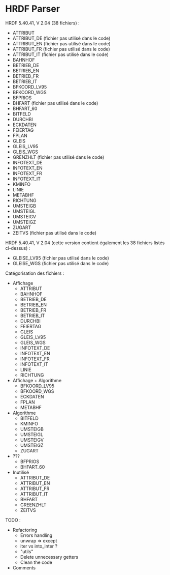 # HRDF Parser

HRDF 5.40.41, V 2.04 (38 fichiers) :
* ATTRIBUT
* ATTRIBUT_DE (fichier pas utilisé dans le code)
* ATTRIBUT_EN (fichier pas utilisé dans le code)
* ATTRIBUT_FR (fichier pas utilisé dans le code)
* ATTRIBUT_IT (fichier pas utilisé dans le code)
* BAHNHOF
* BETRIEB_DE
* BETRIEB_EN
* BETRIEB_FR
* BETRIEB_IT
* BFKOORD_LV95
* BFKOORD_WGS
* BFPRIOS
* BHFART (fichier pas utilisé dans le code)
* BHFART_60
* BITFELD
* DURCHBI
* ECKDATEN
* FEIERTAG
* FPLAN
* GLEIS
* GLEIS_LV95
* GLEIS_WGS
* GRENZHLT (fichier pas utilisé dans le code)
* INFOTEXT_DE
* INFOTEXT_EN
* INFOTEXT_FR
* INFOTEXT_IT
* KMINFO
* LINIE
* METABHF
* RICHTUNG
* UMSTEIGB
* UMSTEIGL
* UMSTEIGV
* UMSTEIGZ
* ZUGART
* ZEITVS (fichier pas utilisé dans le code)

HRDF 5.40.41, V 2.04 (cette version contient également les 38 fichiers listés ci-dessus) :
* GLEISE_LV95 (fichier pas utilisé dans le code)
* GLEISE_WGS (fichier pas utilisé dans le code)

Catégorisation des fichiers :
* Affichage
  * ATTRIBUT
  * BAHNHOF
  * BETRIEB_DE
  * BETRIEB_EN
  * BETRIEB_FR
  * BETRIEB_IT
  * DURCHBI
  * FEIERTAG
  * GLEIS
  * GLEIS_LV95
  * GLEIS_WGS
  * INFOTEXT_DE
  * INFOTEXT_EN
  * INFOTEXT_FR
  * INFOTEXT_IT
  * LINIE
  * RICHTUNG
* Affichage + Algorithme
  * BFKOORD_LV95
  * BFKOORD_WGS
  * ECKDATEN
  * FPLAN
  * METABHF
* Algorithme
  * BITFELD
  * KMINFO
  * UMSTEIGB
  * UMSTEIGL
  * UMSTEIGV
  * UMSTEIGZ
  * ZUGART
* ???
  * BFPRIOS
  * BHFART_60
* Inutilisé
  * ATTRIBUT_DE
  * ATTRIBUT_EN
  * ATTRIBUT_FR
  * ATTRIBUT_IT
  * BHFART
  * GREENZHLT
  * ZEITVS

TODO :
* Refactoring
  * Errors handling
  * unwrap => except
  * iter vs into_inter ?
  * "utils"
  * Delete unnecessary getters
  * Clean the code
* Comments
